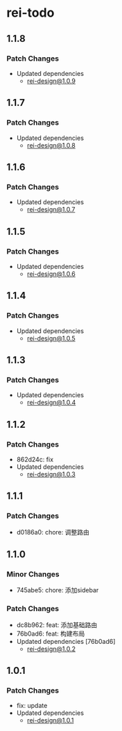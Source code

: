 # rei-todo

## 1.1.8

### Patch Changes

- Updated dependencies
  - rei-design@1.0.9

## 1.1.7

### Patch Changes

- Updated dependencies
  - rei-design@1.0.8

## 1.1.6

### Patch Changes

- Updated dependencies
  - rei-design@1.0.7

## 1.1.5

### Patch Changes

- Updated dependencies
  - rei-design@1.0.6

## 1.1.4

### Patch Changes

- Updated dependencies
  - rei-design@1.0.5

## 1.1.3

### Patch Changes

- Updated dependencies
  - rei-design@1.0.4

## 1.1.2

### Patch Changes

- 862d24c: fix
- Updated dependencies
  - rei-design@1.0.3

## 1.1.1

### Patch Changes

- d0186a0: chore: 调整路由

## 1.1.0

### Minor Changes

- 745abe5: chore: 添加sidebar

### Patch Changes

- dc8b962: feat: 添加基础路由
- 76b0ad6: feat: 构建布局
- Updated dependencies [76b0ad6]
  - rei-design@1.0.2

## 1.0.1

### Patch Changes

- fix: update
- Updated dependencies
  - rei-design@1.0.1

